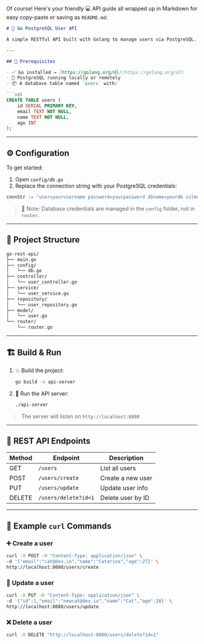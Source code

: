 Of course! Here's your friendly 💻 API guide all wrapped up in Markdown for easy copy-paste or saving as `README.md`:

```markdown
# 🚀 Go PostgreSQL User API

A simple RESTful API built with Golang to manage users via PostgreSQL. Vibecoding encouraged 😎

---

## 🔧 Prerequisites

- ✅ Go installed → [https://golang.org/dl](https://golang.org/dl)
- 🐘 PostgreSQL running locally or remotely
- 📦 A database table named `users` with:

```sql
CREATE TABLE users (
    id SERIAL PRIMARY KEY,
    email TEXT NOT NULL,
    name TEXT NOT NULL,
    age INT
);
```

---

## ⚙️ Configuration

To get started:

1. Open `config/db.go`
2. Replace the connection string with your PostgreSQL credentials:

```go
connStr := "user=yourusername password=yourpassword dbname=yourdb sslmode=disable"
```

> 📍 Note: Database credentials are managed in the `config` folder, not in `router`.

---

## 📁 Project Structure

```bash
go-rest-api/
├── main.go
├── config/
│   └── db.go
├── controller/
│   └── user_controller.go
├── service/
│   └── user_service.go
├── repository/
│   └── user_repository.go
├── model/
│   └── user.go
└── router/
    └── router.go
```

---

## 🏗️ Build & Run

1. 💥 Build the project:
   ```bash
   go build -o api-server
   ```

2. 🚀 Run the API server:
   ```bash
   ./api-server
   ```

> The server will listen on `http://localhost:8080`

---

## 📡 REST API Endpoints

| Method | Endpoint                | Description          |
|--------|-------------------------|----------------------|
| GET    | `/users`                | List all users       |
| POST   | `/users/create`         | Create a new user    |
| PUT    | `/users/update`         | Update user info     |
| DELETE | `/users/delete?id=1`    | Delete user by ID    |

---

## 🧪 Example `curl` Commands

### ➕ Create a user
```bash
curl -X POST -H "Content-Type: application/json" \
-d '{"email":"cat@dev.io","name":"Catarina","age":27}' \
http://localhost:8080/users/create
```

### 🔄 Update a user
```bash
curl -X PUT -H "Content-Type: application/json" \
-d '{"id":1,"email":"newcat@dev.io","name":"Cat","age":28}' \
http://localhost:8080/users/update
```

### ❌ Delete a user
```bash
curl -X DELETE "http://localhost:8080/users/delete?id=1"
```